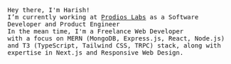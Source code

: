 <p align="left">
   <samp><br>
   Hey there, I'm Harish!
   <br>
   I’m currently working at <a href="https://www.linkedin.com/company/prodioslabs/">Prodios Labs</a> as a Software Developer and Product Engineer<br>
   In the mean time, I'm a Freelance Web Developer <br> with a focus on MERN (MongoDB, Express.js, React, Node.js) and T3 (TypeScript, Tailwind CSS, TRPC) stack, along with expertise in Next.js and Responsive Web Design.
   <br>
   </samp><br>

</p>
